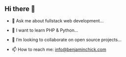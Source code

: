 ## Hi there 👋

- 💬 Ask me about fullstack web development...
- 🌱 I want to learn PHP & Python...
- 👯 I’m looking to collaborate on open source projects...

- 📫 How to reach me: info@benjaminchick.com
